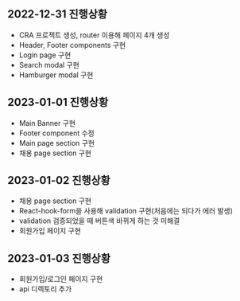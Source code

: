 ## 2022-12-31 진행상황
- CRA 프로젝트 생성, router 이용해 페이지 4개 생성
- Header, Footer components 구현
- Login page 구현
- Search modal 구현
- Hamburger modal 구현

## 2023-01-01 진행상황
- Main Banner 구현
- Footer component 수정
- Main page section 구현
- 채용 page section 구현

## 2023-01-02 진행상황
- 채용 page section 구현
- React-hook-form을 사용해 validation 구현(처음에는 되다가 에러 발생)
- validation 검증되었을 때 버튼색 바뀌게 하는 것 미해결
- 회원가입 페이지 구현

## 2023-01-03 진행상황
- 회원가입/로그인 페이지 구현
- api 디렉토리 추가